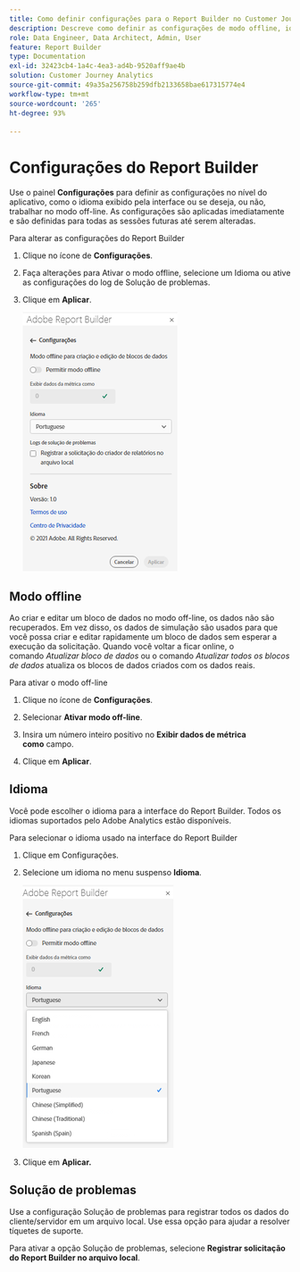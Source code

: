 ```yaml
---
title: Como definir configurações para o Report Builder no Customer Journey Analytics
description: Descreve como definir as configurações de modo offline, idioma, data de início e solução de problemas.
role: Data Engineer, Data Architect, Admin, User
feature: Report Builder
type: Documentation
exl-id: 32423cb4-1a4c-4ea3-ad4b-9520aff9ae4b
solution: Customer Journey Analytics
source-git-commit: 49a35a256758b259dfb2133658bae617315774e4
workflow-type: tm+mt
source-wordcount: '265'
ht-degree: 93%

---
```


# Configurações do Report Builder

Use o painel **Configurações** para definir as configurações no nível do aplicativo, como o idioma exibido pela interface ou se deseja, ou não, trabalhar no modo off-line. As configurações são aplicadas imediatamente e são definidas para todas as sessões futuras até serem alteradas.

Para alterar as configurações do Report Builder

1. Clique no ícone de **Configurações**.

1. Faça alterações para Ativar o modo offline, selecione um Idioma ou ative as configurações do log de Solução de problemas.

1. Clique em **Aplicar**.

   ![Clique no botão Aplicar.](./assets/image38.png)

## Modo offline

Ao criar e editar um bloco de dados no modo off-line, os dados não são recuperados. Em vez disso, os dados de simulação são usados para que você possa criar e editar rapidamente um bloco de dados sem esperar a execução da solicitação. Quando você voltar a ficar online, o comando *Atualizar bloco de dados* ou o comando *Atualizar todos os blocos de dados* atualiza os blocos de dados criados com os dados reais.

Para ativar o modo off-line

1. Clique no ícone de **Configurações**.

1. Selecionar **Ativar modo off-line**.

1. Insira um número inteiro positivo no **Exibir dados de métrica como** campo.

1. Clique em **Aplicar**.

## Idioma

Você pode escolher o idioma para a interface do Report Builder. Todos os idiomas suportados pelo Adobe Analytics estão disponíveis.

Para selecionar o idioma usado na interface do Report Builder

1. Clique em Configurações.

1. Selecione um idioma no menu suspenso **Idioma**.

   ![Selecione a lista de idiomas.](./assets/image39.png)

1. Clique em **Aplicar.**

## Solução de problemas

Use a configuração Solução de problemas para registrar todos os dados do cliente/servidor em um arquivo local. Use essa opção para ajudar a resolver tíquetes de suporte.

Para ativar a opção Solução de problemas, selecione **Registrar solicitação do Report Builder no arquivo local**.
